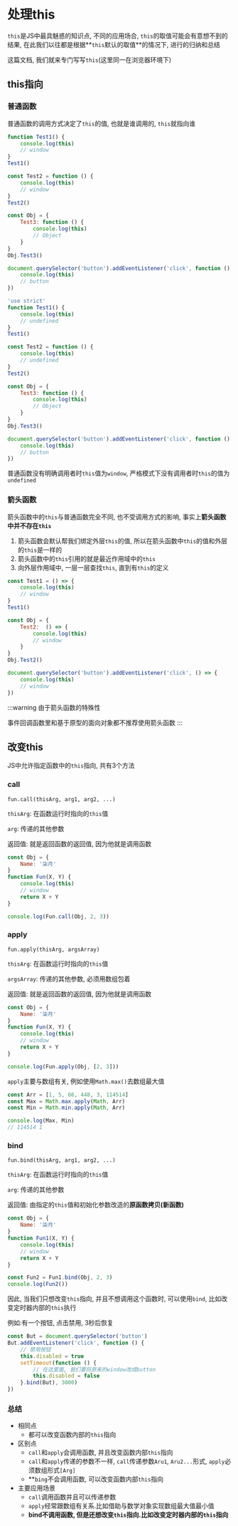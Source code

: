 # 处理this

`this`是JS中最具魅惑的知识点, 不同的应用场合, `this`的取值可能会有意想不到的结果, 在此我们以往都是根据**`this`默认的取值**的情况下, 进行的归纳和总结

这篇文档, 我们就来专门写写`this`(这里同一在浏览器环境下)

## this指向

### 普通函数

普通函数的调用方式决定了`this`的值, 也就是谁调用的, `this`就指向谁

```js
function Test1() {
    console.log(this)
    // window
}
Test1()

const Test2 = function () {
    console.log(this)
    // window
}
Test2()

const Obj = {
    Test3: function () {
        console.log(this)
        // Object
    }
}
Obj.Test3()

document.querySelector('button').addEventListener('click', function () {
    console.log(this)
    // button
})
```

```js
'use strict'
function Test1() {
    console.log(this)
    // undefined
}
Test1()

const Test2 = function () {
    console.log(this)
    // undefined
}
Test2()

const Obj = {
    Test3: function () {
        console.log(this)
        // Object
    }
}
Obj.Test3()

document.querySelector('button').addEventListener('click', function () {
    console.log(this)
    // button
})
```

普通函数没有明确调用者时`this`值为`window`, 严格模式下没有调用者时`this`的值为`undefined`

### 箭头函数

箭头函数中的`this`与普通函数完全不同, 也不受调用方式的影响, 事实上**箭头函数中并不存在`this`**

1. 箭头函数会默认帮我们绑定外层`this`的值, 所以在箭头函数中`this`的值和外层的`this`是一样的
2. 箭头函数中的`this`引用的就是最近作用域中的`this`
3. 向外层作用域中, 一层一层查找`this`, 直到有`this`的定义

```js
const Test1 = () => {
    console.log(this)
    // window
}
Test1()

const Obj = {
    Test2:  () => {
        console.log(this)
        // window
    }
}
Obj.Test2()

document.querySelector('button').addEventListener('click', () => {
    console.log(this)
    // window
})
```

:::warning
由于箭头函数的特殊性

事件回调函数里和基于原型的面向对象都不推荐使用箭头函数
:::

## 改变this

JS中允许指定函数中的`this`指向, 共有3个方法

### call

`fun.call(thisArg, arg1, arg2, ...)`

`thisArg`: 在函数运行时指向的`this`值

`arg`: 传递的其他参数

返回值: 就是返回函数的返回值, 因为他就是调用函数

```js
const Obj = {
    Name: '柒月'
}
function Fun(X, Y) {
    console.log(this)
    // window
    return X + Y
}

console.log(Fun.call(Obj, 2, 3))
```

### apply

`fun.apply(thisArg, argsArray)`

`thisArg`: 在函数运行时指向的`this`值

`argsArray`: 传递的其他参数, 必须用数组包着

返回值: 就是返回函数的返回值, 因为他就是调用函数

```js
const Obj = {
    Name: '柒月'
}
function Fun(X, Y) {
    console.log(this)
    // window
    return X + Y
}

console.log(Fun.apply(Obj, [2, 3]))
```

`apply`主要与数组有关, 例如使用`Math.max()`去数组最大值

```js
const Arr = [1, 5, 66, 448, 3, 114514]
const Max = Math.max.apply(Math, Arr)
const Min = Math.min.apply(Math, Arr)

console.log(Max, Min)
// 114514 1
```

### bind

`fun.bind(thisArg, arg1, arg2, ...)`

`thisArg`: 在函数运行时指向的`this`值

`arg`: 传递的其他参数

返回值: 由指定的`this`值和初始化参数改造的**原函数拷贝(新函数)**

```js
const Obj = {
    Name: '柒月'
}
function Fun1(X, Y) {
    console.log(this)
    // window
    return X + Y
}

const Fun2 = Fun1.bind(Obj, 2, 3)
console.log(Fun2())
```

因此, 当我们只想改变`this`指向, 并且不想调用这个函数时, 可以使用`bind`, 比如改变定时器内部的`this`执行

例如:有一个按钮, 点击禁用, 3秒后恢复

```js
const But = document.querySelector('button')
But.addEventListener('click', function () {
    // 禁用按钮
    this.disabled = true
    setTimeout(function () {
        // 在这里面, 我们要将原来的window改成button
        this.disabled = false
    }.bind(But), 3000)
})
```

### 总结

* 相同点
  * 都可以改变函数内部的`this`指向
* 区别点
  * `call`和`apply`会调用函数, 并且改变函数内部`this`指向
  * `call`和`apply`传递的参数不一样, `call`传递参数`Aru1`, `Aru2...`形式, `apply`必须数组形式`[Arg]`
  * **`bing`不会调用函数, 可以改变函数内部`this`指向
* 主要应用场景
  * `call`调用函数并且可以传递参数
  * `apply`经常跟数组有关系.比如借助与数学对象实现数组最大值最小值
  * **bind不调用函数, 但是还想改变`this`指向.比如改变定时器内部的`this`指向**
